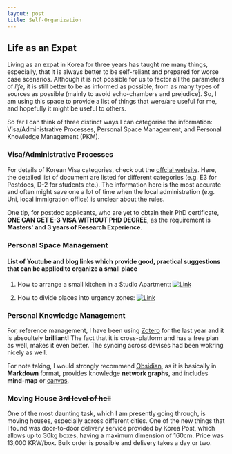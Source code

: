 ```yaml
---
layout: post
title: Self-Organization
---
```


## Life as an Expat
Living as an expat in Korea for three years has taught me many things, especially, that it is always better to be self-reliant and prepared for worse case scenarios. Although it is not possible for us to factor all the parameters of *life*, it is still better to be as informed as possible, from as many types of sources as possible (mainly to avoid echo-chambers and prejudice). So, I am using this space to provide a list of things that were/are useful for me, and hopefully it might be useful to others.

So far I can think of three distinct ways I can categorise the information: Visa/Administrative Processes, Personal Space Management, and Personal Knowledge Management (PKM).

### Visa/Administrative Processes
For details of Korean Visa categories, check out the [offcial website](https://www.visa.go.kr/main/openMain.do).
Here, the detailed list of document are listed for different categories (e.g. E3 for Postdocs, D-2 for students etc.). The information here is the most accurate and often might save one a lot of time when the local administration (e.g. Uni, local immigration office) is unclear about the rules. 

One tip, for postdoc applicants, who are yet to obtain their PhD certificate, __ONE CAN GET E-3 VISA WITHOUT PHD DEGREE__, as the requirement is __Masters' and 3 years of Research Experience__.

### Personal Space Management

#### List of Youtube and blog links which provide good, practical suggestions that can be applied to organize a small place

1. How to arrange a small kitchen in a Studio Apartment: [![Link](https://img.youtube.com/vi/BT-u-DF3rQo/0.jpg)](https://www.youtube.com/watch?v=BT-u-DF3rQo)


2. How to divide places into urgency zones: [![Link](https://img.youtube.com/vi/_SNiAdmA51Q/0.jpg)](https://www.youtube.com/watch?v=_SNiAdmA51Q)
<!-- ### How to divide places into urgency zones: -->


### Personal Knowledge Management
For, reference management, I have been using [Zotero](https://www.zotero.org) for the last year and it is absoultely __brilliant!__
The fact that it is cross-platform and has a free plan as well, makes it even better. 
The syncing across devises had been wokring nicely as well. 

For note taking, I would strongly recommend [Obsidian](https://obsidian.md), as it is basically in __Markdown__ format, provides knowledge __network graphs__, and includes __mind-map__ or [canvas](https://obsidian.md/canvas).

### Moving House ~~3rd level of hell~~
One of the most daunting task, which I am presently going through, is moving houses, especially across different cities. One of the new things that I found was door-to-door delivery service provided by Korea Post, which allows up to 30kg boxes, having a maximum dimension of 160cm. Price was 13,000 KRW/box. Bulk order is possible and delivery takes a day or two. 
